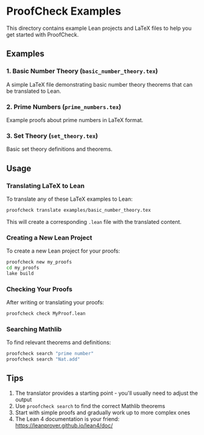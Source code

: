 # ProofCheck Examples

This directory contains example Lean projects and LaTeX files to help you get started with ProofCheck.

## Examples

### 1. Basic Number Theory (`basic_number_theory.tex`)
A simple LaTeX file demonstrating basic number theory theorems that can be translated to Lean.

### 2. Prime Numbers (`prime_numbers.tex`)
Example proofs about prime numbers in LaTeX format.

### 3. Set Theory (`set_theory.tex`)
Basic set theory definitions and theorems.

## Usage

### Translating LaTeX to Lean

To translate any of these LaTeX examples to Lean:

```bash
proofcheck translate examples/basic_number_theory.tex
```

This will create a corresponding `.lean` file with the translated content.

### Creating a New Lean Project

To create a new Lean project for your proofs:

```bash
proofcheck new my_proofs
cd my_proofs
lake build
```

### Checking Your Proofs

After writing or translating your proofs:

```bash
proofcheck check MyProof.lean
```

### Searching Mathlib

To find relevant theorems and definitions:

```bash
proofcheck search "prime number"
proofcheck search "Nat.add"
```

## Tips

1. The translator provides a starting point - you'll usually need to adjust the output
2. Use `proofcheck search` to find the correct Mathlib theorems
3. Start with simple proofs and gradually work up to more complex ones
4. The Lean 4 documentation is your friend: https://leanprover.github.io/lean4/doc/